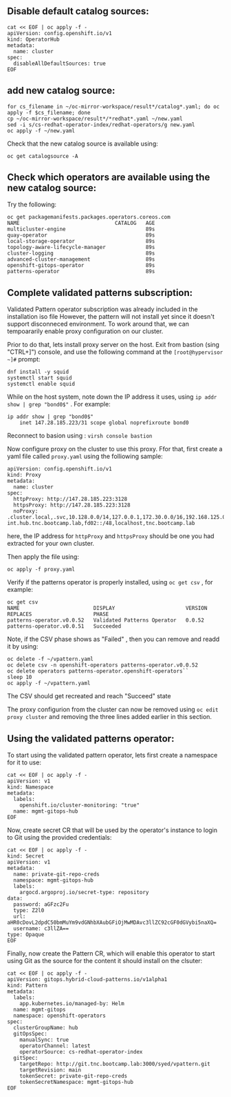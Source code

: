 
## Disable default catalog sources: 

```
cat << EOF | oc apply -f -
apiVersion: config.openshift.io/v1
kind: OperatorHub
metadata:
  name: cluster
spec: 
  disableAllDefaultSources: true
EOF
```

## add new catalog source: 

```
for cs_filename in ~/oc-mirror-workspace/result*/catalog*.yaml; do oc apply -f $cs_filename; done
cp ~/oc-mirror-workspace/result*/*redhat*.yaml ~/new.yaml
sed -i s/cs-redhat-operator-index/redhat-operators/g new.yaml
oc apply -f ~/new.yaml
```

Check that the new catalog source is available using: 

`oc get catalogsource -A`

## Check which operators are available using the new catalog source:

Try the following: 
```
oc get packagemanifests.packages.operators.coreos.com
NAME                               CATALOG   AGE
multicluster-engine                          89s
quay-operator                                89s
local-storage-operator                       89s
topology-aware-lifecycle-manager             89s
cluster-logging                              89s
advanced-cluster-management                  89s
openshift-gitops-operator                    89s
patterns-operator                            89s
```

## Complete validated patterns subscription:

Validated Pattern operator subscription was already included in the installation iso file
However, the pattern will not install yet since it doesn't support disconneced environment.  To work around that, we can tempoararily enable proxy configuration on our cluster. 

Prior to do that, lets install proxy server on the host. Exit from bastion (sing "CTRL+]") console, and use the following command at the `[root@hypervisor ~]#` prompt:

```
dnf install -y squid
systemctl start squid
systemctl enable squid
```
While on the host system, note down the IP address it uses, using `ip addr show | grep "bond0$"` . For example: 
```
ip addr show | grep "bond0$"
    inet 147.28.185.223/31 scope global noprefixroute bond0
```

Reconnect to basion using : `virsh console bastion`

Now configure proxy on the cluster to use this proxy. Ffor that, first create a yaml file called `proxy.yaml` using the folliowing sample: 
```
apiVersion: config.openshift.io/v1
kind: Proxy
metadata:
  name: cluster
spec:
  httpProxy: http://147.28.185.223:3128
  httpsProxy: http://147.28.185.223:3128
  noProxy: .cluster.local,.svc,10.128.0.0/14,127.0.0.1,172.30.0.0/16,192.168.125.0/24,api-int.hub.tnc.bootcamp.lab,fd02::/48,localhost,tnc.bootcamp.lab
```
here, the IP address for `httpProxy` and `httpsProxy` should be one you had extracted for your own cluster. 

Then apply the file using:
```
oc apply -f proxy.yaml
```

Verify if the patterns operator is properly installed, using `oc get csv` , for example: 

```
oc get csv
NAME                        DISPLAY                       VERSION   REPLACES                    PHASE
patterns-operator.v0.0.52   Validated Patterns Operator   0.0.52    patterns-operator.v0.0.51   Succeeded
```

Note, if the CSV phase shows as "Failed" , then you can remove and readd it by using: 
```
oc delete -f ~/vpattern.yaml
oc delete csv -n openshift-operators patterns-operator.v0.0.52
oc delete operators patterns-operator.openshift-operators``
sleep 10
oc apply -f ~/vpattern.yaml
```

The CSV should get recreated and reach "Succeed" state

The proxy configurion from the cluster can now be removed using `oc edit proxy cluster` and removing the three lines added earlier in this section. 




## Using the validated patterns operator: 


To start using the validated pattern operator, lets first create a namespace for it to use: 

```
cat << EOF | oc apply -f -
apiVersion: v1
kind: Namespace
metadata:
  labels:
    openshift.io/cluster-monitoring: "true"
  name: mgmt-gitops-hub
EOF
```

Now, create secret CR that will be used by the operator's instance to login to Git using the provided credentials: 

```
cat << EOF | oc apply -f -
kind: Secret
apiVersion: v1
metadata:
  name: private-git-repo-creds
  namespace: mgmt-gitops-hub
  labels:
    argocd.argoproj.io/secret-type: repository
data:
  password: aGFzc2Fu
  type: Z2l0
  url: aHR0cDovL2dpdC50bmMuYm9vdGNhbXAubGFiOjMwMDAvc3llZC92cGF0dGVybi5naXQ=
  username: c3llZA==
type: Opaque
EOF
```

Finally, now create the Pattern CR, which will enable this operator to start using Git as the source for the content it should install on the clsuter: 


```
cat << EOF | oc apply -f - 
apiVersion: gitops.hybrid-cloud-patterns.io/v1alpha1
kind: Pattern
metadata:
  labels:
    app.kubernetes.io/managed-by: Helm
  name: mgmt-gitops
  namespace: openshift-operators
spec:
  clusterGroupName: hub
  gitOpsSpec:
    manualSync: true
    operatorChannel: latest
    operatorSource: cs-redhat-operator-index
  gitSpec:
    targetRepo: http://git.tnc.bootcamp.lab:3000/syed/vpattern.git
    targetRevision: main
    tokenSecret: private-git-repo-creds
    tokenSecretNamespace: mgmt-gitops-hub
EOF
```


<!--

## Check the catalog source for version information: 
Use the follwing to find out the version available:
```
oc get packagemanifest advanced-cluster-management -o=jsonpath='{.status.channels[*].name}{"\n"}'
```
Output will show you:

> release-2.10 release-2.9

## ACM:

```
apiVersion: project.openshift.io/v1
kind: Project
metadata:
  name: open-cluster-management
  labels:
    kubernetes.io/metadata.name: open-cluster-management
spec: {}
---
apiVersion: operators.coreos.com/v1
kind: OperatorGroup
metadata:
  name: acm
  namespace: open-cluster-management
spec:
  targetNamespaces:
  - open-cluster-management
---
apiVersion: operators.coreos.com/v1alpha1
kind: Subscription
metadata:
  name: acm-operator-subscription
  namespace: open-cluster-management
spec:
  sourceNamespace: openshift-marketplace
  source: cs-redhat-operator-index
  channel: release-2.9
  installPlanApproval: Automatic
  name: advanced-cluster-management
```

## MCE:

(See: https://access.redhat.com/documentation/en-us/red_hat_advanced_cluster_management_for_kubernetes/2.5/html/install/installing#installing-in-a-disconnected-environment)
```
apiVersion: operator.open-cluster-management.io/v1
kind: MultiClusterHub
metadata:
  name: multiclusterhub
  namespace: open-cluster-management
  annotations:
    installer.open-cluster-management.io/mce-subscription-spec: '{"source": "cs-redhat-operator-index"}'
spec: {}
```


## Logging: 

```
apiVersion: v1
kind: Namespace
metadata:
  name: openshift-logging
  annotations:
    openshift.io/node-selector: ""
  labels:
    openshift.io/cluster-monitoring: "true"
---
apiVersion: operators.coreos.com/v1
kind: OperatorGroup
metadata:
  name: cluster-logging
  namespace: openshift-logging
spec:
  targetNamespaces:
  - openshift-logging
---
apiVersion: operators.coreos.com/v1alpha1
kind: Subscription
metadata:
  name: cluster-logging
  namespace: openshift-logging
spec:
  channel: "stable-5.9"
  name: cluster-logging
  source: cs-redhat-operator-index
  sourceNamespace: openshift-marketplace
---
apiVersion: "logging.openshift.io/v1"
kind: "ClusterLogging"
metadata:
  name: "instance"
  namespace: "openshift-logging"   
spec:
  managementState: "Managed"
  collection:
    logs:
      type: "vector"
      fluentd: {}
```

## TALM: 

```
apiVersion: operators.coreos.com/v1alpha1
kind: Subscription
metadata:
  name: openshift-topology-aware-lifecycle-manager-subscription
  namespace: openshift-operators
spec:
  channel: "stable"
  name: topology-aware-lifecycle-manager
  source: cs-redhat-operator-index
  sourceNamespace: openshift-marketplace
```

## GITOPS
```
apiVersion: operators.coreos.com/v1alpha1
kind: Subscription
metadata:
  name: openshift-gitops-operator
  namespace: openshift-operators
spec:
  channel: latest 
  installPlanApproval: Automatic
  name: openshift-gitops-operator 
  source: cs-redhat-operator-index 
  sourceNamespace: openshift-marketplace 
```


For VNC: https://www.ibm.com/support/pages/how-configure-vnc-server-red-hat-enterprise-linux-8
For releease info: `oc adm release info --insecure=true --idms-file=/root/oc-mirror-workspace/results-1714073520/imageContentSourcePolicy.yaml`
-->
